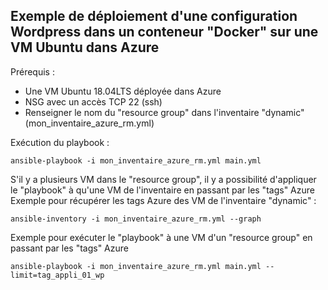 ## Exemple de déploiement d'une configuration Wordpress dans un conteneur "Docker" sur une VM Ubuntu dans Azure
Prérequis :<br/>
- Une VM Ubuntu 18.04LTS déployée dans Azure
- NSG avec un accès TCP 22 (ssh)
- Renseigner le nom du "resource group" dans l'inventaire "dynamic" (mon_inventaire_azure_rm.yml)  

Exécution du playbook :<br/>
```
ansible-playbook -i mon_inventaire_azure_rm.yml main.yml
```
S'il y a plusieurs VM dans le "resource group", il y a possibilité d'appliquer le "playbook" à qu'une VM de l'inventaire en passant par les "tags" Azure<br/>
Exemple pour récupérer les tags Azure des VM de l'inventaire "dynamic" :
```
ansible-inventory -i mon_inventaire_azure_rm.yml --graph
```
Exemple pour exécuter le "playbook" à une VM d'un "resource group" en passant par les "tags" Azure
```
ansible-playbook -i mon_inventaire_azure_rm.yml main.yml --limit=tag_appli_01_wp
```